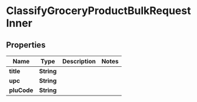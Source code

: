 

# ClassifyGroceryProductBulkRequestInner


## Properties

| Name | Type | Description | Notes |
|------------ | ------------- | ------------- | -------------|
|**title** | **String** |  |  |
|**upc** | **String** |  |  |
|**pluCode** | **String** |  |  |



